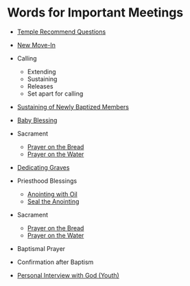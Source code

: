 # Words for Important Meetings
+ [Temple Recommend Questions](https://github.com/fataha801/wording/blob/main/temple-recommend.md)
+ [New Move-In](https://github.com/fataha801/wording/blob/main/new-move-in.md)
+ Calling
  + Extending
  + Sustaining
  + Releases 
  + Set apart for calling

+ [Sustaining of Newly Baptized Members](https://github.com/fataha801/wording/blob/main/newly-baptized.md)
+ [Baby Blessing](https://github.com/fataha801/wording/blob/main/baby-blessing.md)

+ Sacrament
  + [Prayer on the Bread](https://github.com/fataha801/wording/blob/main/prayer-on-the-bread.md)
  + [Prayer on the Water](https://github.com/fataha801/wording/blob/main/prayer-on-the-water.md)

+ [Dedicating Graves](https://github.com/fataha801/wording/blob/main/dedicating-graves.md)

+ Priesthood Blessings
  + [Anointing with Oil](https://github.com/fataha801/wording/blob/main/anointing-with-oil.md)
  + [Seal the Anointing](https://github.com/fataha801/wording/blob/main/seal-the-anointing.md)

+ Sacrament
  + [Prayer on the Bread](https://github.com/fataha801/wording/blob/main/prayer-on-the-bread.md)
  + [Prayer on the Water](https://github.com/fataha801/wording/blob/main/prayer-on-the-water.md)

+ Baptismal Prayer
+ Confirmation after Baptism

+ [Personal Interview with God (Youth)](https://github.com/fataha801/wording/blob/main/personal-interview.md)
